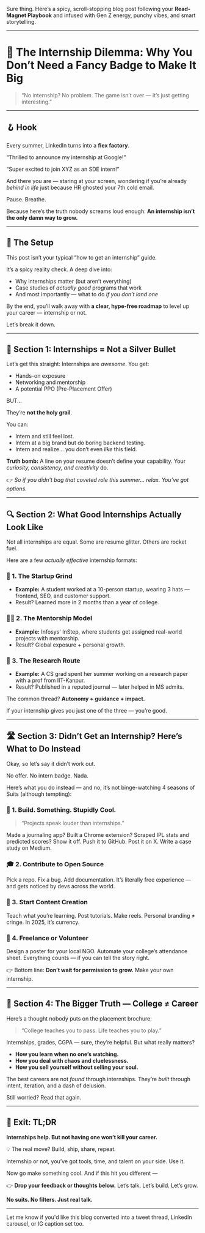 Sure thing. Here’s a spicy, scroll-stopping blog post following your **Read-Magnet Playbook** and infused with Gen Z energy, punchy vibes, and smart storytelling.

---

# 🎯 The Internship Dilemma: Why You Don’t Need a Fancy Badge to Make It Big

> “No internship? No problem. The game isn’t over — it’s just getting interesting.”

---

## 🪝 Hook

Every summer, LinkedIn turns into a **flex factory**.

“Thrilled to announce my internship at Google!”

“Super excited to join XYZ as an SDE intern!”

And there you are — staring at your screen, wondering if you’re already *behind in life* just because HR ghosted your 7th cold email.

Pause. Breathe.

Because here’s the truth nobody screams loud enough:
**An internship isn’t the only damn way to grow.**

---

## 🤯 The Setup

This post isn’t your typical “how to get an internship” guide.

It’s a spicy reality check. A deep dive into:

* Why internships matter (but aren’t everything)
* Case studies of *actually good* programs that work
* And most importantly — what to do *if you don’t land one*

By the end, you’ll walk away with **a clear, hype-free roadmap** to level up your career — internship or not.

Let’s break it down.

---

## 🧩 Section 1: Internships = Not a Silver Bullet

Let’s get this straight:
Internships are *awesome*. You get:

* Hands-on exposure
* Networking and mentorship
* A potential PPO (Pre-Placement Offer)

BUT...

They’re **not the holy grail**.

You can:

* Intern and still feel lost.
* Intern at a big brand but do boring backend testing.
* Intern and realize... you don’t even *like* this field.

**Truth bomb:**
A line on your resume doesn’t define your capability. Your *curiosity, consistency, and creativity* do.

👉 *So if you didn’t bag that coveted role this summer... relax. You’ve got options.*

---

## 🔍 Section 2: What Good Internships Actually Look Like

Not all internships are equal. Some are resume glitter. Others are rocket fuel.

Here are a few *actually effective* internship formats:

### 🧠 1. The Startup Grind

* **Example:** A student worked at a 10-person startup, wearing 3 hats — frontend, SEO, and customer support.
* Result? Learned more in 2 months than a year of college.

### 🧑‍🏫 2. The Mentorship Model

* **Example:** Infosys' InStep, where students get assigned real-world projects with mentorship.
* Result? Global exposure + personal growth.

### 🧪 3. The Research Route

* **Example:** A CS grad spent her summer working on a research paper with a prof from IIT-Kanpur.
* Result? Published in a reputed journal — later helped in MS admits.

The common thread?
**Autonomy + guidance + impact.**

If your internship gives you just one of the three — you’re good.

---

## 🛣️ Section 3: Didn’t Get an Internship? Here’s What to Do Instead

Okay, so let’s say it didn’t work out.

No offer. No intern badge. Nada.

Here’s what you do instead — and no, it’s not binge-watching 4 seasons of Suits (although tempting):

### 🎯 1. **Build. Something. Stupidly Cool.**

> “Projects speak louder than internships.”

Made a journaling app? Built a Chrome extension? Scraped IPL stats and predicted scores?
Show it off.
Push it to GitHub. Post it on X. Write a case study on Medium.

### 🎓 2. **Contribute to Open Source**

Pick a repo. Fix a bug. Add documentation.
It’s literally free experience — and gets noticed by devs across the world.

### 🎥 3. **Start Content Creation**

Teach what you’re learning. Post tutorials. Make reels.
Personal branding ≠ cringe. In 2025, it’s currency.

### 💼 4. **Freelance or Volunteer**

Design a poster for your local NGO. Automate your college’s attendance sheet.
Everything counts — if you can tell the story right.

👉 Bottom line: **Don’t wait for permission to grow.** Make your own internship.

---

## 🧠 Section 4: The Bigger Truth — College ≠ Career

Here’s a thought nobody puts on the placement brochure:

> “College teaches you to pass. Life teaches you to play.”

Internships, grades, CGPA — sure, they’re helpful.
But what really matters?

* **How you learn when no one’s watching.**
* **How you deal with chaos and cluelessness.**
* **How you sell yourself without selling your soul.**

The best careers are not *found* through internships. They’re *built* through intent, iteration, and a dash of delusion.

Still worried? Read that again.

---

## 🪩 Exit: TL;DR

**Internships help. But not having one won’t kill your career.**

💡 The real move?
Build, ship, share, repeat.

Internship or not, you’ve got tools, time, and talent on your side.
Use it.

Now go make something cool. And if this hit you different —

👉 **Drop your feedback or thoughts below.**
Let’s talk. Let’s build. Let’s grow.

**No suits. No filters. Just real talk.**

---

Let me know if you'd like this blog converted into a tweet thread, LinkedIn carousel, or IG caption set too.
